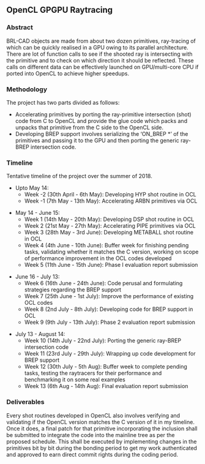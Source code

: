 ## **OpenCL GPGPU Raytracing**

### **Abstract**

BRL-CAD objects are made from about two dozen primitives, ray-tracing of
which can be quickly realised in a GPU owing to its parallel
architecture. There are lot of function calls to see if the shooted ray
is intersecting with the primitive and to check on which direction it
should be reflected. These calls on different data can be effectively
launched on GPU/multi-core CPU if ported into OpenCL to achieve higher
speedups.

### **Methodology**

The project has two parts divided as follows:

-   Accelerating primitives by porting the ray-primitive intersection
    (shot) code from C to OpenCL and provide the glue code which packs
    and unpacks that primitive from the C side to the OpenCL side.
-   Developing BREP support involves serializing the ‘ON_BREP \*’ of
    the primitives and passing it to the GPU and then porting the
    generic ray-BREP intersection code.

### Timeline

Tentative timeline of the project over the summer of 2018.

-   Upto May 14:
    -   Week -2 (30th April - 6th May): Developing HYP shot routine in
        OCL
    -   Week -1 (7th May - 13th May): Accelerating ARBN primitives via
        OCL

<!-- -->

-   May 14 - June 15:
    -   Week 1 (14th May - 20th May): Developing DSP shot routine in OCL
    -   Week 2 (21st May - 27th May): Accelerating PIPE primitives via
        OCL
    -   Week 3 (28th May - 3rd June): Developing METABALL shot routine
        in OCL
    -   Week 4 (4th June - 10th June): Buffer week for finishing pending
        tasks, validating whether it matches the C version, working on
        scope of performance improvement in the OCL codes developed
    -   Week 5 (11th June - 15th June): Phase I evaluation report
        submission

<!-- -->

-   June 16 - July 13:
    -   Week 6 (16th June - 24th June): Code perusal and formulating
        strategies regarding the BREP support
    -   Week 7 (25th June - 1st July): Improve the performance of
        existing OCL codes
    -   Week 8 (2nd July - 8th July): Developing code for BREP support
        in OCL
    -   Week 9 (9th July - 13th July): Phase 2 evaluation report
        submission

<!-- -->

-   July 13 - August 14:
    -   Week 10 (14th July - 22nd July): Porting the generic ray-BREP
        intersection code
    -   Week 11 (23rd July - 29th July): Wrapping up code development
        for BREP support
    -   Week 12 (30th July - 5th Aug): Buffer week to complete pending
        tasks, testing the raytracers for their performance and
        benchmarking it on some real examples
    -   Week 13 (6th Aug - 14th Aug): Final evaluation report submission

### Deliverables

Every shot routines developed in OpenCL also involves verifying and
validating if the OpenCL version matches the C version of it in my
timeline. Once it does, a final patch for that primitive incorporating
the inclusion shall be submitted to integrate the code into the mainline
tree as per the proposed schedule. This shall be executed by
implementing changes in the primitives bit by bit during the bonding
period to get my work authenticated and approved to earn direct commit
rights during the coding period.